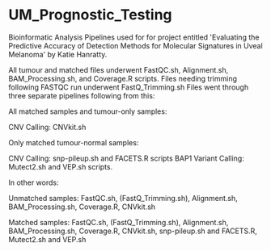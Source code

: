 # UM_Prognostic_Testing
Bioinformatic Analysis Pipelines used for for project entitled 'Evaluating the Predictive Accuracy of Detection Methods for Molecular Signatures in Uveal Melanoma' by Katie Hanratty.

All tumour and matched files underwent FastQC.sh, Alignment.sh, BAM_Processing.sh, and Coverage.R scripts. Files needing trimming following FASTQC run underwent FastQ_Trimming.sh Files went through three separate pipelines following from this:

All matched samples and tumour-only samples:

CNV Calling: CNVkit.sh

Only matched tumour-normal samples:

CNV Calling: snp-pileup.sh and FACETS.R scripts
BAP1 Variant Calling: Mutect2.sh and VEP.sh scripts.

In other words:

Unmatched samples: FastQC.sh, (FastQ_Trimming.sh), Alignment.sh, BAM_Processing.sh, Coverage.R, CNVkit.sh

Matched samples: FastQC.sh, (FastQ_Trimming.sh), Alignment.sh, BAM_Processing.sh, Coverage.R, CNVkit.sh, snp-pileup.sh and FACETS.R, Mutect2.sh and VEP.sh
